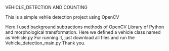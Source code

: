 VEHICLE_DETECTION AND COUNTING

This is a simple vehile detection project using OpenCV

Here I used background subtractions methods of OpenCV Library of Python and morphological transformation.
Here we defined a vehicle class  named as Vehicle.py
For running it, just download all files and run the Vehicle_detection_main.py
Thank you.
